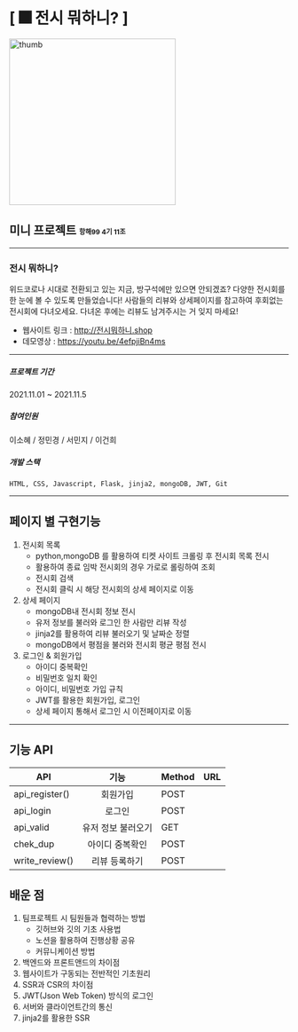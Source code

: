 # [ 🎆 전시 뭐하니? ]
 <img width="300" alt="thumb" src="https://user-images.githubusercontent.com/63698668/140554745-e2c47db4-5f45-4fe0-8b75-2ea065026dc3.png">


[logo]: https://github.com/dev-sohye/hanghae99_11/blob/main/logo_02.png?raw=true
## 미니 프로젝트 <span style="font-size:12px;">항해99 4기 11조</span>
***
### 전시 뭐하니?
위드코로나 시대로 전환되고 있는 지금, 방구석에만 있으면 안되겠죠? 다양한 전시회를 한 눈에 볼 수 있도록 만들었습니다! 사람들의 리뷰와 상세페이지를 참고하여 후회없는 전시회에 다녀오세요. 다녀온 후에는 리뷰도 남겨주시는 거 잊지 마세요!
- 웹사이트 링크 : http://전시뭐하니.shop
- 데모영상 : https://youtu.be/4efpjiBn4ms
***
##### 프로젝트 기간
2021.11.01 ~ 2021.11.5
##### 참여인원
이소혜 / 정민경 / 서민지 / 이건희
##### 개발 스택
    HTML, CSS, Javascript, Flask, jinja2, mongoDB, JWT, Git
***
## 페이지 별 구현기능
1. 전시회 목록
   - python,mongoDB 를 활용하여 티켓 사이트 크롤링 후 전시회 목록 전시 
   - 활용하여 종료 임박 전시회의 경우 가로로 롤링하여 조회 
   - 전시회 검색
   - 전시회 클릭 시 해당 전시회의 상세 페이지로 이동
2. 상세 페이지
    - mongoDB내 전시회 정보 전시
    - 유저 정보를 불러와 로그인 한 사람만 리뷰 작성
    - jinja2를 활용하여 리뷰 불러오기 및 날짜순 정렬
    - mongoDB에서 평점을 불러와 전시회 평균 평점 전시
3. 로그인 & 회원가입
    - 아이디 중복확인
    - 비밀번호 일치 확인
    - 아이디, 비밀번호 가입 규칙
    - JWT를 활용한 회원가입, 로그인
    - 상세 페이지 통해서 로그인 시 이전페이지로 이동
***
## 기능 API
| API | 기능 | Method | URL |
|---|:---:|---|---|
| api_register() |  회원가입 | POST |
| api_login | 로그인 | POST |
| api_valid | 유저 정보 불러오기 | GET |
| chek_dup | 아이디 중복확인 | POST |
| write_review() | 리뷰 등록하기 | POST |

## 배운 점
1. 팀프로젝트 시 팀원들과 협력하는 방법
   - 깃허브와 깃의 기초 사용법
   - 노션을 활용하여 진행상황 공유
   - 커뮤니케이션 방법
2. 백엔드와 프론트앤드의 차이점
3. 웹사이트가 구동되는 전반적인 기초원리
4. SSR과 CSR의 차이점
5. JWT(Json Web Token) 방식의 로그인
6. 서버와 클라이언트간의 통신
7. jinja2를 활용한 SSR
